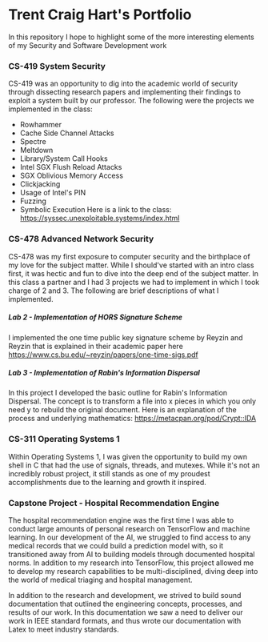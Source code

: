# Trent Craig Hart's Portfolio

In this repository I hope to highlight some of the more interesting elements of my Security and Software Development work

### CS-419 System Security

CS-419 was an opportunity to dig into the academic world of security through dissecting research papers and implementing their findings to exploit a system built by our professor. The following were the projects we implemented in the class:
* Rowhammer
* Cache Side Channel Attacks
* Spectre
* Meltdown
* Library/System Call Hooks
* Intel SGX Flush Reload Attacks
* SGX Oblivious Memory Access
* Clickjacking
* Usage of Intel's PIN
* Fuzzing
* Symbolic Execution
Here is a link to the class: https://syssec.unexploitable.systems/index.html

### CS-478 Advanced Network Security

CS-478 was my first exposure to computer security and the birthplace of my love for the subject matter. While I should've started with an intro class first, it was hectic and fun to dive into the deep end of the subject matter. In this class a partner and I had 3 projects we had to implement in which I took charge of 2 and 3. The following are brief descriptions of what I implemented.

##### Lab 2 - Implementation of HORS Signature Scheme
I implemented the one time public key signature scheme by Reyzin and Reyzin that is explained in their academic paper here https://www.cs.bu.edu/~reyzin/papers/one-time-sigs.pdf

##### Lab 3 - Implementation of Rabin's Information Dispersal
In this project I developed the basic outline for Rabin's Information Dispersal. The concept is to transform a file into x pieces in which you only need y to rebuild the original document. Here is an explanation of the process and underlying mathematics: https://metacpan.org/pod/Crypt::IDA

### CS-311 Operating Systems 1

Within Operating Systems 1, I was given the opportunity to build my own shell in C that had the use of signals, threads, and mutexes. While it's not an incredibly robust project, it still stands as one of my proudest accomplishments due to the learning and growth it inspired.

### Capstone Project - Hospital Recommendation Engine

The hospital recommendation engine was the first time I was able to conduct large amounts of personal research on TensorFlow and machine learning. In our development of the AI, we struggled to find access to any medical records that we could build a prediction model with, so it transitioned away from AI to building models through documented hospital norms. In addition to my research into TensorFlow, this project allowed me to develop my research capabilities to be multi-disciplined, diving deep into the world of medical triaging and hospital management.

In addition to the research and development, we strived to build sound documentation that outlined the engineering concepts, processes, and results of our work. In this documentation we saw a need to deliver our work in IEEE standard formats, and thus wrote our documentation with Latex to meet industry standards.


